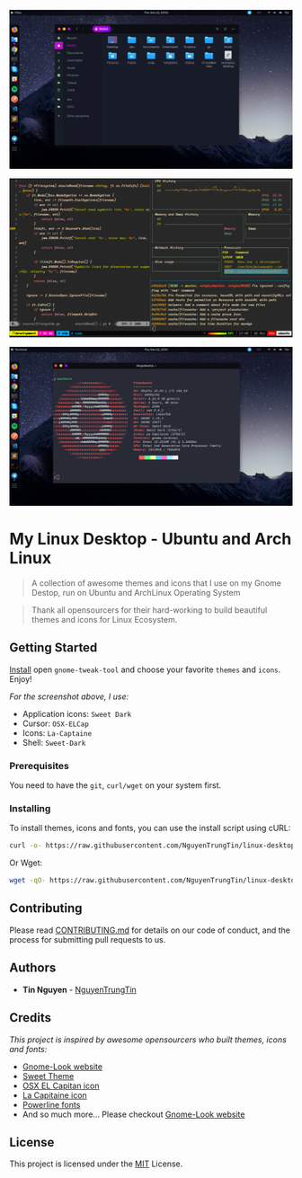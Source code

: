 ![Linux-Desktop](screenshot-files.png) 

![Linux-Desktop-Vim-Tmux](screenshot-vim-tmux.png) 

![Linux-Desktop-Terminal](screenshot-terminal.png) 


# My Linux Desktop - Ubuntu and Arch Linux

> A collection of awesome themes and icons that I use on my Gnome Destop, run on Ubuntu and ArchLinux Operating System 

> Thank all opensourcers for their hard-working to build beautiful themes and icons for Linux Ecosystem.

## Getting Started

[Install](install.sh) open `gnome-tweak-tool` and choose your favorite `themes` and `icons`. Enjoy!

*For the screenshot above, I use:*
- Application icons: `Sweet Dark`
- Cursor: `OSX-ELCap`
- Icons: `La-Captaine`
- Shell: `Sweet-Dark`

### Prerequisites

You need to have the `git`, `curl/wget` on your system first.  

### Installing

To install themes, icons and fonts, you can use the install script using cURL:

```sh
curl -o- https://raw.githubusercontent.com/NguyenTrungTin/linux-desktop/master/install.sh | bash
```

Or Wget:

```sh
wget -qO- https://raw.githubusercontent.com/NguyenTrungTin/linux-desktop/master/install.sh | bash
```

## Contributing

Please read [CONTRIBUTING.md](CONTRIBUTING.md) for details on our code of conduct, and the process for submitting pull requests to us.

## Authors

* **Tin Nguyen** - [NguyenTrungTin](https://github.com/NguyenTrungTin)

## Credits

*This project is inspired by awesome opensourcers who built themes, icons and fonts:*

- [Gnome-Look website](https://www.gnome-look.org/)
- [Sweet Theme](https://github.com/EliverLara/Sweet)
- [OSX EL Capitan icon](https://www.opendesktop.org/p/1084939/)
- [La Capitaine icon](https://github.com/keeferrourke/la-capitaine-icon-theme)
- [Powerline fonts](https://github.com/powerline/fonts)
- And so much more... Please checkout [Gnome-Look website](https://www.gnome-look.org/) 

## License

This project is licensed under the [MIT](LICENSE.md) License.

